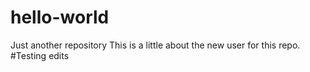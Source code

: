 # hello-world
Just another repository
This is a little about the new user for this repo.
#Testing edits

